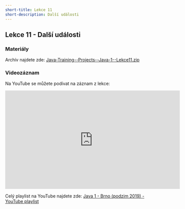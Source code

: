 ```yaml
---
short-title: Lekce 11 
short-description: Další události
---
```

Lekce 11 - Další události
-------------------------

### Materiály

Archív najdete zde: [Java-Training--Projects--Java-1--Lekce11.zip](/data/2019-podzim/java1/Java-Training--Projects--Java-1--Lekce11.zip)

### Videozáznam

Na YouTube se můžete podívat na záznam z lekce:

<iframe width="560" height="315"
	src="https://www.youtube.com/embed/fZQBk-I2Vm4"
	frameborder="0"
	allowfullscreen></iframe>

Celý playlist na YouTube najdete zde:
[Java 1 - Brno (podzim 2019) - YouTube playlist](https://www.youtube.com/playlist?list=PLTCx5oiCrIJ7tIik1OiuPmGwt4OOqomrR)
